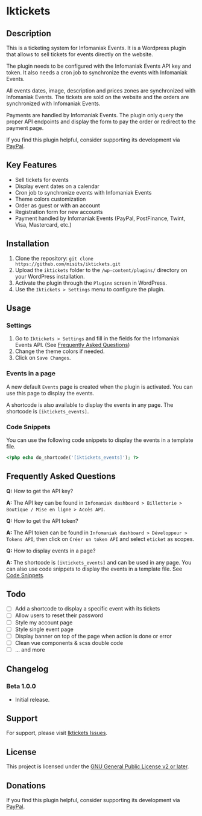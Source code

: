 # Iktickets

## Description

This is a ticketing system for Infomaniak Events. It is a Wordpress plugin that allows to sell tickets for events directly on the website.

The plugin needs to be configured with the Infomaniak Events API key and token. It also needs a cron job to synchronize the events with Infomaniak Events.

All events dates, image, description and prices zones are synchronized with Infomaniak Events. The tickets are sold on the website and the orders are synchronized with Infomaniak Events.

Payments are handled by Infomaniak Events. The plugin only query the proper API endpoints and display the form to pay the order or redirect to the payment page.

If you find this plugin helpful, consider supporting its development via [PayPal](https://www.paypal.com/donate/?hosted_button_id=8YDDNMSELC5CS).

## Key Features

- Sell tickets for events
- Display event dates on a calendar
- Cron job to synchronize events with Infomaniak Events
- Theme colors customization
- Order as guest or with an account
- Registration form for new accounts
- Payment handled by Infomaniak Events (PayPal, PostFinance, Twint, Visa, Mastercard, etc.)

## Installation

1. Clone the repository: `git clone https://github.com/misits/iktickets.git`
2. Upload the `iktickets` folder to the `/wp-content/plugins/` directory on your WordPress installation.
3. Activate the plugin through the `Plugins` screen in WordPress.
4. Use the `Iktickets > Settings` menu to configure the plugin.

## Usage

### Settings

1. Go to `Iktickets > Settings` and fill in the fields for the Infomaniak Events API. (See [Frequently Asked Questions](#frequently-asked-questions))
2. Change the theme colors if needed.
3. Click on `Save Changes`.

### Events in a page

A new default `Events` page is created when the plugin is activated. You can use this page to display the events.

A shortcode is also available to display the events in any page. The shortcode is `[iktickets_events]`.

### Code Snippets

You can use the following code snippets to display the events in a template file.

```php
<?php echo do_shortcode('[iktickets_events]'); ?>
```

## Frequently Asked Questions

**Q:** How to get the API key?

**A:** The API key can be found in `Infomaniak dashboard > Billetterie > Boutique / Mise en ligne > Accès API`.

**Q:** How to get the API token?

**A:** The API token can be found in `Infomaniak dashboard > Développeur > Tokens API`, then click on `Créer un token API` and select `eticket` as scopes.

**Q:** How to display events in a page?

**A:** The shortcode is `[iktickets_events]` and can be used in any page. You can also use code snippets to display the events in a template file. See [Code Snippets](#code-snippets).

## Todo

- [ ] Add a shortcode to display a specific event with its tickets
- [ ] Allow users to reset their password
- [ ] Style my account page
- [ ] Style single event page
- [ ] Display banner on top of the page when action is done or error
- [ ] Clean vue components & scss double code
- [ ] ... and more

## Changelog

### Beta 1.0.0

- Initial release.

## Support

For support, please visit [Iktickets Issues](https://github.com/misits/iktickets/issues).

## License

This project is licensed under the [GNU General Public License v2 or later](https://www.gnu.org/licenses/gpl-2.0.html).

## Donations

If you find this plugin helpful, consider supporting its development via [PayPal](https://www.paypal.com/donate/?hosted_button_id=8YDDNMSELC5CS).
